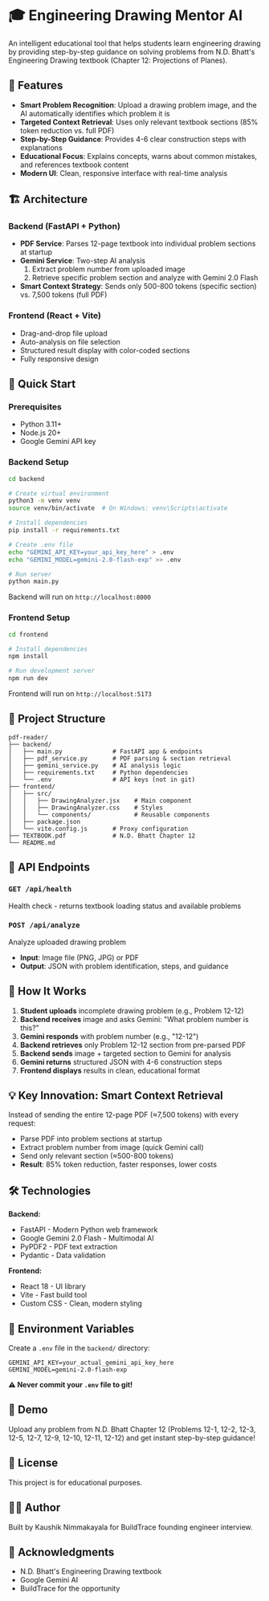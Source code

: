 # 🎓 Engineering Drawing Mentor AI

An intelligent educational tool that helps students learn engineering drawing by providing step-by-step guidance on solving problems from N.D. Bhatt's Engineering Drawing textbook (Chapter 12: Projections of Planes).

## 🌟 Features

- **Smart Problem Recognition**: Upload a drawing problem image, and the AI automatically identifies which problem it is
- **Targeted Context Retrieval**: Uses only relevant textbook sections (85% token reduction vs. full PDF)
- **Step-by-Step Guidance**: Provides 4-6 clear construction steps with explanations
- **Educational Focus**: Explains concepts, warns about common mistakes, and references textbook content
- **Modern UI**: Clean, responsive interface with real-time analysis

## 🏗️ Architecture

### Backend (FastAPI + Python)
- **PDF Service**: Parses 12-page textbook into individual problem sections at startup
- **Gemini Service**: Two-step AI analysis
  1. Extract problem number from uploaded image
  2. Retrieve specific problem section and analyze with Gemini 2.0 Flash
- **Smart Context Strategy**: Sends only 500-800 tokens (specific section) vs. 7,500 tokens (full PDF)

### Frontend (React + Vite)
- Drag-and-drop file upload
- Auto-analysis on file selection
- Structured result display with color-coded sections
- Fully responsive design

## 🚀 Quick Start

### Prerequisites
- Python 3.11+
- Node.js 20+
- Google Gemini API key

### Backend Setup

```bash
cd backend

# Create virtual environment
python3 -m venv venv
source venv/bin/activate  # On Windows: venv\Scripts\activate

# Install dependencies
pip install -r requirements.txt

# Create .env file
echo "GEMINI_API_KEY=your_api_key_here" > .env
echo "GEMINI_MODEL=gemini-2.0-flash-exp" >> .env

# Run server
python main.py
```

Backend will run on `http://localhost:8000`

### Frontend Setup

```bash
cd frontend

# Install dependencies
npm install

# Run development server
npm run dev
```

Frontend will run on `http://localhost:5173`

## 📁 Project Structure

```
pdf-reader/
├── backend/
│   ├── main.py              # FastAPI app & endpoints
│   ├── pdf_service.py       # PDF parsing & section retrieval
│   ├── gemini_service.py    # AI analysis logic
│   ├── requirements.txt     # Python dependencies
│   └── .env                 # API keys (not in git)
├── frontend/
│   ├── src/
│   │   ├── DrawingAnalyzer.jsx    # Main component
│   │   ├── DrawingAnalyzer.css    # Styles
│   │   └── components/            # Reusable components
│   ├── package.json
│   └── vite.config.js       # Proxy configuration
├── TEXTBOOK.pdf             # N.D. Bhatt Chapter 12
└── README.md
```

## 🔧 API Endpoints

### `GET /api/health`
Health check - returns textbook loading status and available problems

### `POST /api/analyze`
Analyze uploaded drawing problem
- **Input**: Image file (PNG, JPG) or PDF
- **Output**: JSON with problem identification, steps, and guidance

## 🎯 How It Works

1. **Student uploads** incomplete drawing problem (e.g., Problem 12-12)
2. **Backend receives** image and asks Gemini: "What problem number is this?"
3. **Gemini responds** with problem number (e.g., "12-12")
4. **Backend retrieves** only Problem 12-12 section from pre-parsed PDF
5. **Backend sends** image + targeted section to Gemini for analysis
6. **Gemini returns** structured JSON with 4-6 construction steps
7. **Frontend displays** results in clean, educational format

## 💡 Key Innovation: Smart Context Retrieval

Instead of sending the entire 12-page PDF (≈7,500 tokens) with every request:
- Parse PDF into problem sections at startup
- Extract problem number from image (quick Gemini call)
- Send only relevant section (≈500-800 tokens)
- **Result**: 85% token reduction, faster responses, lower costs

## 🛠️ Technologies

**Backend:**
- FastAPI - Modern Python web framework
- Google Gemini 2.0 Flash - Multimodal AI
- PyPDF2 - PDF text extraction
- Pydantic - Data validation

**Frontend:**
- React 18 - UI library
- Vite - Fast build tool
- Custom CSS - Clean, modern styling

## 📝 Environment Variables

Create a `.env` file in the `backend/` directory:

```env
GEMINI_API_KEY=your_actual_gemini_api_key_here
GEMINI_MODEL=gemini-2.0-flash-exp
```

**⚠️ Never commit your `.env` file to git!**

## 🎨 Demo

Upload any problem from N.D. Bhatt Chapter 12 (Problems 12-1, 12-2, 12-3, 12-5, 12-7, 12-9, 12-10, 12-11, 12-12) and get instant step-by-step guidance!

## 📄 License

This project is for educational purposes.

## 👨‍💻 Author

Built by Kaushik Nimmakayala for BuildTrace founding engineer interview.

## 🙏 Acknowledgments

- N.D. Bhatt's Engineering Drawing textbook
- Google Gemini AI
- BuildTrace for the opportunity

